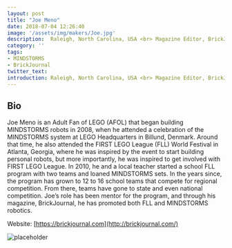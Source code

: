 ```yaml
---
layout: post
title: "Joe Meno"
date: 2018-07-04 12:26:40
image: '/assets/img/makers/Joe.jpg'
description:  Raleigh, North Carolina, USA <br> Magazine Editor, BrickJournal Magazine
category: ''
tags:
- MINDSTORMS
- BrickJournal
twitter_text:
introduction: Raleigh, North Carolina, USA <br> Magazine Editor, BrickJournal Magazine
---
```




## Bio


Joe Meno is an Adult Fan of LEGO (AFOL) that began building MINDSTORMS robots in 2008, when he attended a celebration of the MINDSTORMS system at LEGO Headquarters in Billund, Denmark. Around that time, he also attended the FIRST LEGO League (FLL) World Festival in Atlanta, Georgia, where he was inspired by the event to start building personal robots, but more importantly, he was inspired to get involved with FIRST LEGO League. In 2010, he and a local teacher started a school FLL program with two teams and loaned MINDSTORMS sets. In the years since, the program has grown to 12 to 16 school teams that compete for regional competition. From there, teams have gone to state and even national competition. Joe’s role has been mentor for the program, and through his magazine, BrickJournal, he has promoted both FLL and MINDSTORMS robotics.



Website: [https://brickjournal.com](http://brickjournal.com/)

![placeholder](http://brickjournal.com/wp/wp-content/uploads/2017/03/BrickJournalfinallogo-1.jpg "brickjournal.com")